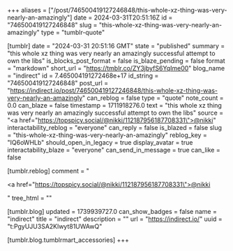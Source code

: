 +++
aliases = ["/post/746500419127246848/this-whole-xz-thing-was-very-nearly-an-amazingly"]
date = 2024-03-31T20:51:16Z
id = "746500419127246848"
slug = "this-whole-xz-thing-was-very-nearly-an-amazingly"
type = "tumblr-quote"

[tumblr]
date = "2024-03-31 20:51:16 GMT"
state = "published"
summary = "this whole xz thing was very nearly an amazingly successful attempt to own the libs"
is_blocks_post_format = false
is_blaze_pending = false
format = "markdown"
short_url = "https://tmblr.co/ZY3jbyfS6YqIme00"
blog_name = "indirect"
id = 7.465004191272468e+17
id_string = "746500419127246848"
post_url = "https://indirect.io/post/746500419127246848/this-whole-xz-thing-was-very-nearly-an-amazingly"
can_reblog = false
type = "quote"
note_count = 0.0
can_blaze = false
timestamp = 1711918276.0
text = "this whole xz thing was very nearly an amazingly successful attempt to own the libs"
source = "<a href=\"https://topspicy.social/@nikki/112187956187708331\">@nikki</a>"
interactability_reblog = "everyone"
can_reply = false
is_blazed = false
slug = "this-whole-xz-thing-was-very-nearly-an-amazingly"
reblog_key = "IQ6oWHLb"
should_open_in_legacy = true
display_avatar = true
interactability_blaze = "everyone"
can_send_in_message = true
can_like = false

[tumblr.reblog]
comment = "<p><a href=\"https://topspicy.social/@nikki/112187956187708331\">@nikki</a></p>"
tree_html = ""

[tumblr.blog]
updated = 1739939727.0
can_show_badges = false
name = "indirect"
title = "indirect"
description = ""
url = "https://indirect.io/"
uuid = "t:PgyUJU3SA2Klwyt81UWAwQ"

[tumblr.blog.tumblrmart_accessories]
+++
